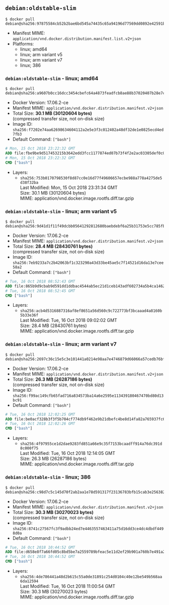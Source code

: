 ## `debian:oldstable-slim`

```console
$ docker pull debian@sha256:97875584cb52b2bae6bd545a74435c65a94196d77569dd0892e42591b0f1184e
```

-	Manifest MIME: `application/vnd.docker.distribution.manifest.list.v2+json`
-	Platforms:
	-	linux; amd64
	-	linux; arm variant v5
	-	linux; arm variant v7
	-	linux; 386

### `debian:oldstable-slim` - linux; amd64

```console
$ docker pull debian@sha256:a9607b0cc16dcc3454cbefc64a4873feadfcb8ae88b37020407b28e7c3bbd3cf
```

-	Docker Version: 17.06.2-ce
-	Manifest MIME: `application/vnd.docker.distribution.manifest.v2+json`
-	Total Size: **30.1 MB (30120604 bytes)**  
	(compressed transfer size, not on-disk size)
-	Image ID: `sha256:f7202e74aa62698634604112a2e5e3f3c012402a48df32de1e0825ecd4ed7fb3`
-	Default Command: `["bash"]`

```dockerfile
# Mon, 15 Oct 2018 23:22:32 GMT
ADD file:fbe9be9d517453215b3642edd3fcc1177874ed07b73f4f2e2ac03305def0c0db in / 
# Mon, 15 Oct 2018 23:22:32 GMT
CMD ["bash"]
```

-	Layers:
	-	`sha256:753b0170798530f8d87cc0e16d77f49606657ecbe988a778a4275de5d38f32ba`  
		Last Modified: Mon, 15 Oct 2018 23:31:34 GMT  
		Size: 30.1 MB (30120604 bytes)  
		MIME: application/vnd.docker.image.rootfs.diff.tar.gzip

### `debian:oldstable-slim` - linux; arm variant v5

```console
$ docker pull debian@sha256:9d41d1f11f49dcbb05641292812680baebdebf6a25b31753e5cc785fb343cf29
```

-	Docker Version: 17.06.2-ce
-	Manifest MIME: `application/vnd.docker.distribution.manifest.v2+json`
-	Total Size: **28.4 MB (28430761 bytes)**  
	(compressed transfer size, not on-disk size)
-	Image ID: `sha256:7eb9233a7c2b42063bf1c323290a43d33be45ae5c7f14521d16da13e7cee58a2`
-	Default Command: `["bash"]`

```dockerfile
# Tue, 16 Oct 2018 08:52:43 GMT
ADD file:865b9d9cbab9d591dd1ddbac4544ab5ec21d1ceb143adf602734a5b4ca146262 in / 
# Tue, 16 Oct 2018 08:52:45 GMT
CMD ["bash"]
```

-	Layers:
	-	`sha256:acb4d5316887316af8ef8651a56d560c9c722773bf3bcaaad4a8160b5b33e36f`  
		Last Modified: Tue, 16 Oct 2018 09:02:02 GMT  
		Size: 28.4 MB (28430761 bytes)  
		MIME: application/vnd.docker.image.rootfs.diff.tar.gzip

### `debian:oldstable-slim` - linux; arm variant v7

```console
$ docker pull debian@sha256:2697c36c15e5c3e101441a0214e98aa7e4746879d66066a57cedb76bf1b89a2e
```

-	Docker Version: 17.06.2-ce
-	Manifest MIME: `application/vnd.docker.distribution.manifest.v2+json`
-	Total Size: **26.3 MB (26287186 bytes)**  
	(compressed transfer size, not on-disk size)
-	Image ID: `sha256:f99ac149cfb65fad716a834573ba14a6e2595e113439180467470bd80d13bc91`
-	Default Command: `["bash"]`

```dockerfile
# Tue, 16 Oct 2018 12:02:25 GMT
ADD file:be0acf328b3f3f5b704cf774db9f462e9b21dbefc4be8d14fa82a765937fc6a0 in / 
# Tue, 16 Oct 2018 12:02:26 GMT
CMD ["bash"]
```

-	Layers:
	-	`sha256:4f97955ce1d2dae9283fd851a66e9c35f7153bcaadff914a76dc391d8c000f75`  
		Last Modified: Tue, 16 Oct 2018 12:14:05 GMT  
		Size: 26.3 MB (26287186 bytes)  
		MIME: application/vnd.docker.image.rootfs.diff.tar.gzip

### `debian:oldstable-slim` - linux; 386

```console
$ docker pull debian@sha256:c98d7c5c145d70f2ab2aa1e78d591317f23136783bfb15cab3e25638260a37c7
```

-	Docker Version: 17.06.2-ce
-	Manifest MIME: `application/vnd.docker.distribution.manifest.v2+json`
-	Total Size: **30.3 MB (30270023 bytes)**  
	(compressed transfer size, not on-disk size)
-	Image ID: `sha256:8741c27567fc3f9adbb24ed7e4463557463411a75d16dd3ce4dc4dbdf4498d0a`
-	Default Command: `["bash"]`

```dockerfile
# Tue, 16 Oct 2018 10:44:52 GMT
ADD file:d658e8f7a66fd05c8bd5be7a2559789bfeac5e11d2ef29b901a760b7e491a2a9 in / 
# Tue, 16 Oct 2018 10:44:52 GMT
CMD ["bash"]
```

-	Layers:
	-	`sha256:4de786441a48d2b615c55a0de31891c254d0104c40e12be549b568aa6da12594`  
		Last Modified: Tue, 16 Oct 2018 11:00:54 GMT  
		Size: 30.3 MB (30270023 bytes)  
		MIME: application/vnd.docker.image.rootfs.diff.tar.gzip
